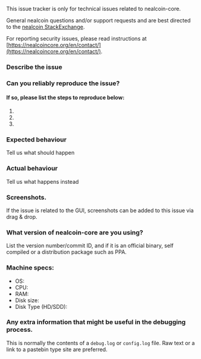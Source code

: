 <!--- Remove sections that do not apply -->

This issue tracker is only for technical issues related to nealcoin-core.

General nealcoin questions and/or support requests and are best directed to the [nealcoin StackExchange](https://nealcoin.stackexchange.com).

For reporting security issues, please read instructions at [https://nealcoincore.org/en/contact/](https://nealcoincore.org/en/contact/).

### Describe the issue

### Can you reliably reproduce the issue?
#### If so, please list the steps to reproduce below:
1.
2.
3.

### Expected behaviour
Tell us what should happen

### Actual behaviour
Tell us what happens instead

### Screenshots.
If the issue is related to the GUI, screenshots can be added to this issue via drag & drop.

### What version of nealcoin-core are you using?
List the version number/commit ID, and if it is an official binary, self compiled or a distribution package such as PPA.

### Machine specs:
- OS:
- CPU:
- RAM:
- Disk size:
- Disk Type (HD/SDD):

### Any extra information that might be useful in the debugging process.
This is normally the contents of a `debug.log` or `config.log` file. Raw text or a link to a pastebin type site are preferred.
